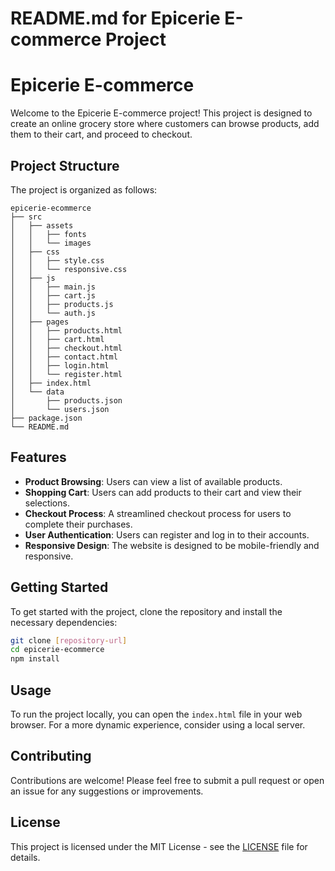 # README.md for Epicerie E-commerce Project

# Epicerie E-commerce

Welcome to the Epicerie E-commerce project! This project is designed to create an online grocery store where customers can browse products, add them to their cart, and proceed to checkout.

## Project Structure

The project is organized as follows:

```
epicerie-ecommerce
├── src
│   ├── assets
│   │   ├── fonts
│   │   └── images
│   ├── css
│   │   ├── style.css
│   │   └── responsive.css
│   ├── js
│   │   ├── main.js
│   │   ├── cart.js
│   │   ├── products.js
│   │   └── auth.js
│   ├── pages
│   │   ├── products.html
│   │   ├── cart.html
│   │   ├── checkout.html
│   │   ├── contact.html
│   │   ├── login.html
│   │   └── register.html
│   ├── index.html
│   └── data
│       ├── products.json
│       └── users.json
├── package.json
└── README.md
```

## Features

- **Product Browsing**: Users can view a list of available products.
- **Shopping Cart**: Users can add products to their cart and view their selections.
- **Checkout Process**: A streamlined checkout process for users to complete their purchases.
- **User Authentication**: Users can register and log in to their accounts.
- **Responsive Design**: The website is designed to be mobile-friendly and responsive.

## Getting Started

To get started with the project, clone the repository and install the necessary dependencies:

```bash
git clone [repository-url]
cd epicerie-ecommerce
npm install
```

## Usage

To run the project locally, you can open the `index.html` file in your web browser. For a more dynamic experience, consider using a local server.

## Contributing

Contributions are welcome! Please feel free to submit a pull request or open an issue for any suggestions or improvements.

## License

This project is licensed under the MIT License - see the [LICENSE](LICENSE) file for details.